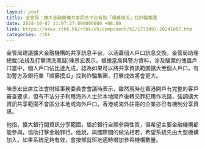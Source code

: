```yaml
---
layout: post
title: 金管局：擴大金融機構共享訊息平台有助「順藤摸瓜」找詐騙集團
date: 2024-10-07 11:07:27.000000000 +08:00
link: https://news.rthk.hk/rthk/ch/component/k2/1773497-20241007.htm
categories: rthk
---
```


金管局建議擴大金融機構的共享訊息平台，以涵蓋個人戶口訊息交換。金管局助理總裁(法規及打擊清洗黑錢)陳景宏表示，根據當局與警方資料，涉及騙案的傀儡戶口當中，個人戶口佔比達九成，認為如果可以將共享資訊範圍擴大至個人戶口，有助警方及銀行業「順藤摸瓜」找到詐騙集團，打擊成效將會更大。

陳景宏出席立法會財經事務委員會會議時表示，雖然現時在香港開戶有完整的客戶審查要求，但有不法分子利用海外人士於本地開戶後轉交罪犯用作洗錢，強調擴大資訊共享範圍不會區分本地或海外戶口，香港或海外註冊的企業亦已有機制分享資訊。

他指，擴大銀行間資訊分享範圍，屬於銀行自願參與性質，但希望主要金融機構都能參與，協助打擊金融罪行。他說，與國際間的做法相若，希望系統先由大型機構加入，如果系統足夠有效，會按部就班地適時增加參與機構數量。

